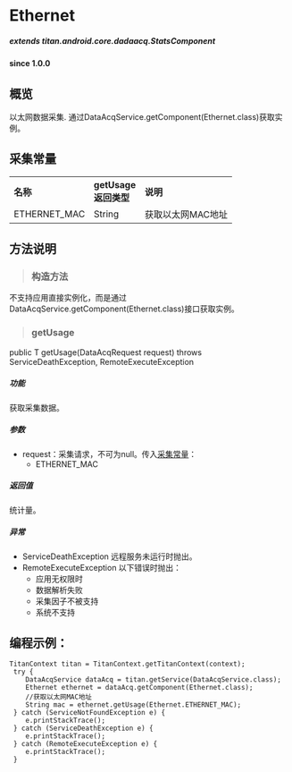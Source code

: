 # Ethernet				

##### extends titan.android.core.dadaacq.StatsComponent #####

#### since 1.0.0 ####

## 概览

以太网数据采集. 通过DataAcqService.getComponent(Ethernet.class)获取实例。

## 采集常量

<table border="0" cellspacing="0"  cellpadding="0" width="100%">
<tr>
  <th width="100" align="left">名称</td>
  <th width="60" align="left">getUsage返回类型</td>
  <th align="left">说明</td>
</tr>
<tr>
  <td width="100">ETHERNET_MAC</td>
  <td>String</td>
  <td>获取以太网MAC地址</td>
</tr>
</table>


## 方法说明

> ### 构造方法

不支持应用直接实例化，而是通过DataAcqService.getComponent(Ethernet.class)接口获取实例。

> ### getUsage

public <T> T getUsage(DataAcqRequest<T> request) throws ServiceDeathException, RemoteExecuteException 

##### 功能
获取采集数据。

##### 参数
* request：采集请求，不可为null。传入[采集常量](#采集常量)：
	- ETHERNET_MAC
		
##### 返回值
统计量。

##### 异常
* ServiceDeathException 远程服务未运行时抛出。
* RemoteExecuteException 以下错误时抛出：
	* 应用无权限时
	* 数据解析失败
	* 采集因子不被支持
	* 系统不支持


## 编程示例：

```
TitanContext titan = TitanContext.getTitanContext(context);
 try {
 	DataAcqService dataAcq = titan.getService(DataAcqService.class);
 	Ethernet ethernet = dataAcq.getComponent(Ethernet.class);
 	//获取以太网MAC地址
    String mac = ethernet.getUsage(Ethernet.ETHERNET_MAC);
 } catch (ServiceNotFoundException e) {
 	e.printStackTrace();
 } catch (ServiceDeathException e) {
 	e.printStackTrace();
 } catch (RemoteExecuteException e) {
 	e.printStackTrace();
 }
```
